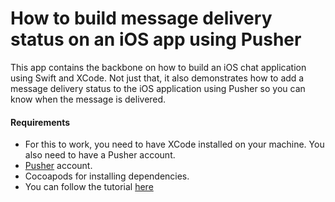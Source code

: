 # How to build message delivery status on an iOS app using Pusher
This app contains the backbone on how to build an iOS chat application using Swift and XCode. Not just that, it also demonstrates how to add a message delivery status to the iOS application using Pusher so you can know when the message is delivered.

#### Requirements
* For this to work, you need to have XCode installed on your machine. You also need to have a Pusher account.
* [Pusher](https://pusher.com) account.
* Cocoapods for installing dependencies.
* You can follow the tutorial [here](https://github.com/neoighodaro/message-delivery-status-ios/blob/master/tutorial.md)
